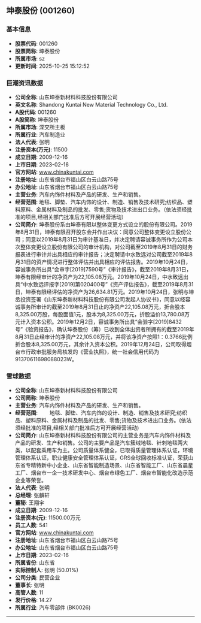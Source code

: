 ## 坤泰股份 (001260)

### 基本信息

- **股票代码**: 001260
- **股票简称**: 坤泰股份
- **所属市场**: sz
- **更新时间**: 2025-10-25 15:12:52

### 巨潮资讯数据

- **公司全称**: 山东坤泰新材料科技股份有限公司
- **英文名称**: Shandong Kuntai New Material Technology Co., Ltd.
- **A股代码**: 001260
- **A股简称**: 坤泰股份
- **所属市场**: 深交所主板
- **所属行业**: 汽车制造业
- **法人代表**: 张明
- **注册资本(万元)**: 11500
- **成立日期**: 2009-12-16
- **上市日期**: 2023-02-16
- **官方网站**: www.chinakuntai.com
- **注册地址**: 山东省烟台市福山区白云山路75号
- **办公地址**: 山东省烟台市福山区白云山路75号
- **主营业务**: 汽车内饰件材料及产品的研发、生产和销售。
- **经营范围**: 地毯、脚垫、汽车内饰的设计、制造、销售及技术研究;纺织品、塑料原料、金属材料及制品的批发、零售;货物及技术进出口业务。（依法须经批准的项目,经相关部门批准后方可开展经营活动）
- **公司简介**: 坤泰股份系由坤泰有限以整体变更方式设立的股份有限公司。2019年8月31日，坤泰有限召开股东会并作出决议：同意公司整体变更设立股份公司；同意以2019年8月31日为审计基准日，并决定聘请容诚事务所作为公司本次整体变更设立股份有限公司的审计机构，对公司截至2019年8月31日的财务报表进行审计并出具相应的审计报告；决定聘请中水致远对公司截至2019年8月31日的资产情况进行整体评估并出具相应的评估报告。2019年10月24日，容诚事务所出具“会审字[2019]7590号”《审计报告》，截至2019年8月31日，坤泰有限经审计的净资产为22,105.08万元。2019年10月24日，中水致远出具“中水致远评报字[2019]第020400号”《资产评估报告》，截至2019年8月31日，坤泰有限经评估的净资产为26,634.81万元。2019年10月24日，张明与坤丞投资签署《山东坤泰新材料科技股份有限公司发起人协议书》，同意以经容诚事务所审计的截至2019年8月31日止的净资产22,105.08万元，折合股本8,325.00万股，每股面值1元，股本为8,325.00万元，折股溢价13,780.08万元计入资本公积。2019年12月2日，容诚事务所出具“会验字[2019]8432号”《验资报告》，确认坤泰股份（筹）已收到全体出资者所拥有的截至2019年8月31日止经审计的净资产22,105.08万元，并将该净资产按照1：0.3766比例折合股本8,325.00万元，其余计入资本公积。2019年12月24日，公司取得烟台市行政审批服务局核发的《营业执照》，统一社会信用代码为91370611698088023W。

### 雪球数据

- **公司全称**: 山东坤泰新材料科技股份有限公司
- **公司简称**: 坤泰股份
- **主营业务**: 汽车内饰件材料及产品的研发、生产和销售。
- **经营范围**: 　　地毯、脚垫、汽车内饰的设计、制造、销售及技术研究;纺织品、塑料原料、金属材料及制品的批发、零售;货物及技术进出口业务。(依法须经批准的项目,经相关部门批准后方可开展经营活动)
- **公司简介**: 山东坤泰新材料科技股份有限公司的主营业务是汽车内饰件材料及产品的研发、生产和销售。公司的主要产品是汽车簇绒地毯、针刺地毯两大类，以配套乘用车为主。公司质量体系健全，已取得质量管理体系认证，环境管理体系认证，职业健康安全管理体系认证，GRS全球回收标准认证，荣获山东省专精特新中小企业、山东省智能制造场景、山东省智能工厂、山东省晨星工厂、烟台市一企一技术研发中心、烟台市绿色工厂、烟台市智能化改造示范企业等荣誉。
- **法人代表**: 张明
- **总经理**: 张麟轩
- **董秘**: 王翔宇
- **成立日期**: 2009-12-16
- **注册资本(元)**: 11500.00万元
- **员工人数**: 541
- **官方网站**: www.chinakuntai.com
- **注册地址**: 山东省烟台市福山区白云山路75号
- **办公地址**: 山东省烟台市福山区白云山路75号
- **上市日期**: 2023-02-16
- **所属省份**: 山东省
- **实际控制人**: 张明 (50.01%)
- **公司分类**: 民营企业
- **董事长**: 张明
- **高管人数**: 11
- **发行价格**: 14.27
- **所属行业**: 汽车零部件 (BK0026)

---